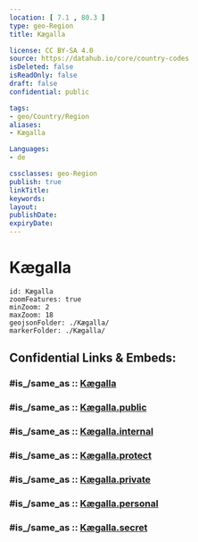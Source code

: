 ```yaml
---
location: [ 7.1 , 80.3 ] 
type: geo-Region
title: Kægalla

license: CC BY-SA 4.0
source: https://datahub.io/core/country-codes
isDeleted: false
isReadOnly: false
draft: false
confidential: public

tags:
- geo/Country/Region
aliases:
- Kægalla

Languages:
- de

cssclasses: geo-Region
publish: true
linkTitle: 
keywords: 
layout: 
publishDate: 
expiryDate: 
---
```


# Kægalla

```leaflet
id: Kægalla
zoomFeatures: true 
minZoom: 2 
maxZoom: 18
geojsonFolder: ./Kægalla/
markerFolder: ./Kægalla/
```


## Confidential Links & Embeds: 

### #is_/same_as :: [Kægalla](/_Standards/Earth/Continent/Asia/Asia~South/Sri_Lanka/Districts~Sri_Lanka/Kægalla.md) 

### #is_/same_as :: [Kægalla.public](/_public/Earth/Continent/Asia/Asia~South/Sri_Lanka/Districts~Sri_Lanka/Kægalla.public.md) 

### #is_/same_as :: [Kægalla.internal](/_internal/Earth/Continent/Asia/Asia~South/Sri_Lanka/Districts~Sri_Lanka/Kægalla.internal.md) 

### #is_/same_as :: [Kægalla.protect](/_protect/Earth/Continent/Asia/Asia~South/Sri_Lanka/Districts~Sri_Lanka/Kægalla.protect.md) 

### #is_/same_as :: [Kægalla.private](/_private/Earth/Continent/Asia/Asia~South/Sri_Lanka/Districts~Sri_Lanka/Kægalla.private.md) 

### #is_/same_as :: [Kægalla.personal](/_personal/Earth/Continent/Asia/Asia~South/Sri_Lanka/Districts~Sri_Lanka/Kægalla.personal.md) 

### #is_/same_as :: [Kægalla.secret](/_secret/Earth/Continent/Asia/Asia~South/Sri_Lanka/Districts~Sri_Lanka/Kægalla.secret.md)

